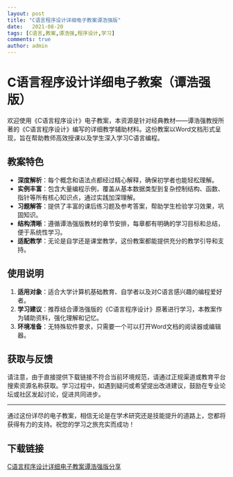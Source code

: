 ```yaml
---
layout: post
title: "C语言程序设计详细电子教案谭浩强版"
date:   2021-08-20
tags: [C语言,教案,谭浩强,程序设计,学习]
comments: true
author: admin
---
```

# C语言程序设计详细电子教案（谭浩强版）

欢迎使用《C语言程序设计》电子教案，本资源是针对经典教材——谭浩强教授所著的《C语言程序设计》编写的详细教学辅助材料。这份教案以Word文档形式呈现，旨在帮助教师高效授课以及学生深入学习C语言编程。

## 教案特色

- **深度解析**：每个概念和语法点都经过精心解释，确保初学者也能轻松理解。
- **实例丰富**：包含大量编程示例，覆盖从基本数据类型到复杂控制结构、函数、指针等所有核心知识点，通过实践加深理解。
- **习题解答**：提供了丰富的课后练习题及参考答案，帮助学生检验学习效果，巩固知识。
- **结构清晰**：遵循谭浩强版教材的章节安排，每章都有明确的学习目标和总结，便于系统性学习。
- **适配教学**：无论是自学还是课堂教学，这份教案都能提供充分的教学引导和支持。

## 使用说明

1. **适用对象**：适合大学计算机基础教育、自学者以及对C语言感兴趣的编程爱好者。
2. **学习建议**：推荐结合谭浩强版的《C语言程序设计》原著进行学习，本教案作为辅助资料，强化理解和记忆。
3. **环境准备**：无特殊软件要求，只需要一个可以打开Word文档的阅读器或编辑器。

## 获取与反馈

请注意，由于直接提供下载链接不符合当前环境规范，请通过正规渠道或教育平台搜索资源名称获取。学习过程中，如遇到疑问或希望提出改进建议，鼓励在专业论坛或社区发起讨论，促进共同进步。

---

通过这份详尽的电子教案，相信无论是在学术研究还是技能提升的道路上，您都将获得有力的支持。祝您的学习之旅充实而成功！

## 下载链接

[C语言程序设计详细电子教案谭浩强版分享](https://pan.quark.cn/s/e7221a9edb63)